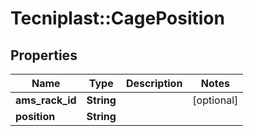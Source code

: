 # Tecniplast::CagePosition

## Properties
Name | Type | Description | Notes
------------ | ------------- | ------------- | -------------
**ams_rack_id** | **String** |  | [optional] 
**position** | **String** |  | 


